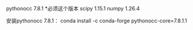 pythonocc 7.8.1      *必须这个版本
scipy  1.15.1
numpy  1.26.4


安装pythonocc 7.8.1：
conda install -c conda-forge pythonocc-core=7.8.1.1
